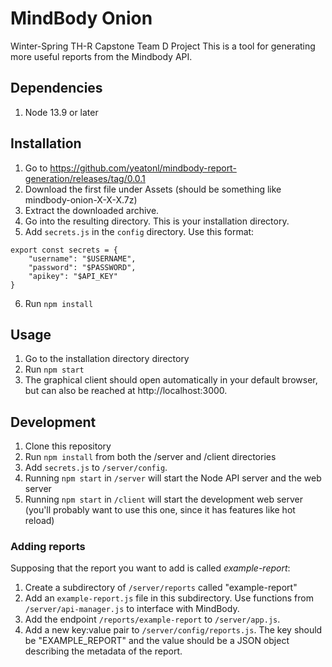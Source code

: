 # MindBody Onion
Winter-Spring TH-R Capstone Team D Project This is a tool for generating more useful reports from the Mindbody API.

## Dependencies
1. Node 13.9 or later

## Installation
1. Go to https://github.com/yeatonl/mindbody-report-generation/releases/tag/0.0.1
2. Download the first file under Assets (should be something like mindbody-onion-X-X-X.7z)
3. Extract the downloaded archive.
4. Go into the resulting directory. This is your installation directory.
5. Add `secrets.js` in the `config` directory. Use this format:
```
export const secrets = {
	"username": "$USERNAME",
	"password": "$PASSWORD",
	"apikey": "$API_KEY"
}
```
6. Run `npm install`

## Usage
1. Go to the installation directory directory
2. Run `npm start`
3. The graphical client should open automatically in your default browser, but can also be reached at http://localhost:3000.

## Development
1. Clone this repository
2. Run `npm install` from both the /server and /client directories
3. Add `secrets.js` to `/server/config`.
4. Running `npm start` in `/server` will start the Node API server and the web server
6. Running `npm start` in `/client` will start the development web server (you'll probably want to use this one, since it has features like hot reload)

### Adding reports
Supposing that the report you want to add is called *example-report*:
1. Create a subdirectory of `/server/reports` called "example-report"
2. Add an `example-report.js` file in this subdirectory. Use functions from `/server/api-manager.js` to interface with MindBody.
3. Add the endpoint `/reports/example-report` to `/server/app.js`.
4. Add a new key:value pair to `/server/config/reports.js`. The key should be "EXAMPLE_REPORT" and the value should be a JSON object describing the metadata of the report. 
